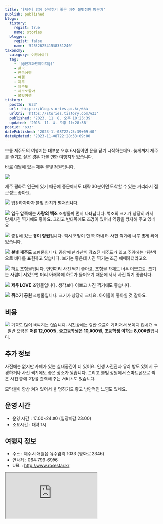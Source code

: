 ```yaml
---
title: '[제주] 밤에 산책하기 좋은 제주 불빛정원 방문기'
publish: published
blogs:
  tistory:
    regist: true
    name: stories
  blogger:
    regist: false
    name: '5255262541558351240'
taxonomy:
  category: 여행이야기
  tag:
    - '[@전체화면이미지@]'
    - 한국
    - 한국여행
    - 여행
    - 제주
    - 제주도
    - 제주도좋아
    - 불빛여행
tistory:
  postId: '633'
  url: 'https://blog.stories.pe.kr/633'
  urlOri: 'https://stories.tistory.com/633'
  published: '2023. 11. 8. 오후 10:25:39'
  updated: '2023. 11. 8. 오후 10:28:38'
postId: '633'
datePublished: '2023-11-08T22:25:39+09:00'
dateUpdated: '2023-11-08T22:28:38+09:00'
---
```


보통 제주도의 여행지는 대부분 오후 6시쯤이면 문을 닫기 시작하는데요.
늦게까지 제주를 즐기고 싶은 경우 가볼 만한 여행지가 있습니다.

바로 애월에 있는 제주 불빛 정원입니다.

![](./images/njo2_20231029_203921-01.jpeg)

제주 평화로 인근에 있기 때문에 중문에서도 대략 30분이면 도착할 수 있는 거리라서 접근성도 좋아요.

![](./images/njo2_20231029_204020-01.jpeg)
입장하자마자 불빛 잔치가 펼쳐집니다.

![](./images/njo2_20231029_204143-01.jpeg)
입구 앞쪽에는 **사랑의 백조** 조형물이 먼저 나타납니다.
백조의 크기가 상당히 커서 단체사진 찍기에도 좋아요.
그리고 반대쪽에도 조명이 있어서 역광을 방지해 주고 있네요

![](./images/njo2_20231029_204205-01.jpeg)
중앙에 있는 **장미 정원**입니다. 역시 조명이 한 목 하네요. 사진 찍기에 너무 좋게 되어 있습니다.

![](./images/njo2_20231029_204741-01.jpeg)
**불빛 제주도** 조형물입니다. 중앙에 한라산이 강조된 제주도가 있고 주위에는 파란색으로 바다를 표현하고 있습니다. 보기는 좋은데 사진 찍기는 조금 애매하더라고요.

![](./images/njo2_20231029_205627-01.jpeg)
하트 조형물입니다. 연인끼리 사진 찍기 좋아요. 조형물 자체도 너무 이쁘고요.
크기는 사람이 서있으면 머리 아래쪽에 하트가 들어오기 때문에 서서 사진 찍기 좋습니다.

![](./images/njo2_20231029_210030-01.jpeg)
**제주 LOVE** 조형물입니다. 생각보다 이쁘고 사진 찍기에도 좋습니다.

![](./images/njo2_20231029_210325-01.jpeg)
**쥐라기 공원** 조형물입니다. 크기가 상당히 크네요. 아이들이 좋아할 것 같아요.

## 비용

![](./images/njo2_20231029_204029-01.jpeg)
가격도 많이 비싸지는 않습니다. 사진상에는 일반 요금이 가려져서 보이지 않네요 ㅎ  
일반 요금은 **어른 12,000원**, **중고등학생은 10,000원**, **초등학생 이하는 8,000원**입니다.

## 추가 정보

사진에는 없지만 카페가 있는 실내공간이 더 있어요. 인생 사진관과 유리 방도 있어서 구경하거나 사진 찍기에도 좋은 장소가 있습니다.
그리고 불빛 정원에서 스마트폰으로 찍은 사진 중에 2장을 출력해 주는 서비스도 있습니다.

모닥불이 항상 켜져 있어서 불 멍하기도 좋고 낭만적인 느낌도 있네요.

## 운영 시간

- 운영 시간 : 17:00~24:00 (입장마감 23:00)
- 소요시간 : 대략 1시

## 여행지 정보

- 주소 : 제주시 애월읍 유수암리 1083 (평화로 2346)
- 연락처 : 064-799-6996
- URL : http://www.rosestar.kr

<div class='embed-responsive embed-responsive-16by9'>
<iframe src='https://www.google.com/maps/embed?pb=!1m18!1m12!1m3!1d3330.0383715635035!2d126.40667827621893!3d33.42224395073229!2m3!1f0!2f0!3f0!3m2!1i1024!2i768!4f13.1!3m3!1m2!1s0x350c5894f884f791%3A0x946470e5ed22f7f!2z7KCc7KO867aI67mb7KCV7JuQ!5e0!3m2!1sko!2skr!4v1699449552282!5m2!1sko!2skr' class='embed-responsive-item' allowfullscreen></iframe>
</div>
